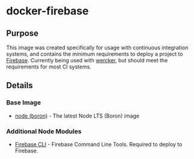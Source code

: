 # docker-firebase

## Purpose

This image was created specifically for usage with continuous integration systems, and contains the minimum requirements to deploy a project to [Firebase](https://firebase.google.com/). Currently being used with [wercker](https://app.wercker.com), but should meet the requirements for most CI systems.

## Details

### Base Image

* [node (boron)](https://hub.docker.com/r/library/node/) - The latest Node LTS (Boron) image

### Additional Node Modules

* [Firebase CLI](https://github.com/firebase/firebase-tools) - Firebase Command Line Tools. Required to deploy to Firebase.
